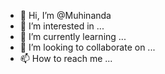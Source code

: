 - 👋 Hi, I’m @Muhinanda
- 👀 I’m interested in ...
- 🌱 I’m currently learning ...
- 💞️ I’m looking to collaborate on ...
- 📫 How to reach me ...

<!---
Muhinanda/Muhinanda is a ✨ special ✨ repository because its `README.md` (this file) appears on your GitHub profile.
You can click the Preview link to take a look at your changes.
-
